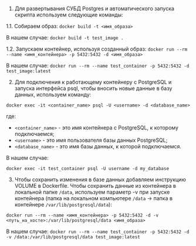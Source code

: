 1. Для развертывания СУБД Postgres и автоматического запуска скрипта используем следующие команды:

1.1. Собираем образ: `docker build -t <имя_образа>`

В нашем случае:
`docker build -t test_image .`

1.2. Запускаем контейнер, используя созданный образ: `docker run --rm --name <имя_контейнера> -p 5432:5432 -d <имя_образа>`

В нашем случае:
`docker run --rm --name test_container -p 5432:5432 -d test_image:latest`

2. Для подключения к работающему контейнеру с PostgreSQL и запуска интерфейса psql, чтобы вносить новые данные в базу данных, используем команду:

`docker exec -it <container_name> psql -U <username> -d <database_name>`

где:

- `<container_name>` - это имя контейнера с PostgreSQL, к которому подключаемся;
- `<username>` - это имя пользователя базы данных PostgreSQL;
- `<database_name>` - это имя базы данных, к которой подключаемся.

В нашем случае:

`docker exec -it test_container psql -U username -d my_database`

3. Чтобы сохранить изменения в базе данных добавляем инструкцию VOLUME в Dockerfile. Чтобы сохранить данные из контейнера в локальной папке `/data`, используем параметр -v при запуске контейнера (папка на локальном компьютере `/data` -> папка в контейнере `/var/lib/postgresql/data`): 

`docker run --rm --name <имя_контейнера> -p 5432:5432 -d -v <путь_на_хосте>:/var/lib/postgresql/data <имя_образа>`

В нашем случае:
`docker run --rm --name test_container -p 5432:5432 -d -v /data:/var/lib/postgresql/data test_image:latest`



